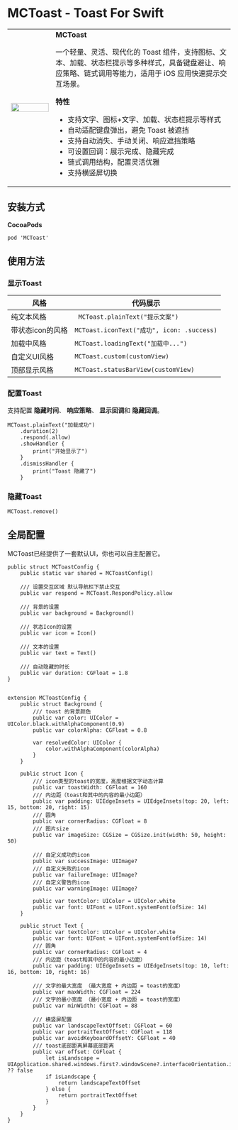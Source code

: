 
# MCToast - Toast For Swift

<table>
<tr>
<td width="20%">
  <img src="https://github.com/iAmMccc/MCToast/blob/master/gif1-min.gif" width="100%">
</td>
<td width="100%">
  <strong>MCToast</strong> 
    <p>一个轻量、灵活、现代化的 Toast 组件，支持图标、文本、加载、状态栏提示等多种样式，具备键盘避让、响应策略、链式调用等能力，适用于 iOS 应用快速提示交互场景。</p>
  <strong>特性</strong>
  <ul>
    <li>支持文字、图标+文字、加载、状态栏提示等样式</li>
    <li>自动适配键盘弹出，避免 Toast 被遮挡</li>
    <li>支持自动消失、手动关闭、响应遮挡策略</li>
    <li>可设置回调：展示完成、隐藏完成</li>
    <li>链式调用结构，配置灵活优雅</li>
    <li>支持横竖屏切换</li>
  </ul>
</td>
</tr>
</table>



## 安装方式

**CocoaPods**

```
pod 'MCToast'
```



## 使用方法

### 显示Toast

| 风格             | 代码展示                                       |
| ---------------- | ---------------------------------------------- |
| 纯文本风格       | ``` MCToast.plainText("提示文案")```           |
| 带状态icon的风格 | ```MCToast.iconText("成功", icon: .success)``` |
| 加载中风格       | ```MCToast.loadingText("加载中...")```         |
| 自定义UI风格     | ```MCToast.custom(customView)```               |
| 顶部显示风格     | ```MCToast.statusBarView(customView)```        |



### 配置Toast

支持配置 **隐藏时间**、 **响应策略**、 **显示回调**和 **隐藏回调**。

```
MCToast.plainText("加载成功")
    .duration(2)
    .respond(.allow)
    .showHandler {
        print("开始显示了")
    }
    .dismissHandler {
        print("Toast 隐藏了")
    }
```



### 隐藏Toast

```
MCToast.remove()
```



## 全局配置
MCToast已经提供了一套默认UI，你也可以自主配置它。

```
public struct MCToastConfig {
    public static var shared = MCToastConfig()
    
    /// 设置交互区域 默认导航栏下禁止交互
    public var respond = MCToast.RespondPolicy.allow
    
    /// 背景的设置
    public var background = Background()
    
    /// 状态Icon的设置
    public var icon = Icon()
    
    /// 文本的设置
    public var text = Text()
    
    /// 自动隐藏的时长
    public var duration: CGFloat = 1.8
}


extension MCToastConfig {
    public struct Background {
        /// toast 的背景颜色
        public var color: UIColor = UIColor.black.withAlphaComponent(0.9)
        public var colorAlpha: CGFloat = 0.8
        
        var resolvedColor: UIColor {
            color.withAlphaComponent(colorAlpha)
        }
    }
    
    public struct Icon {
        /// icon类型的toast的宽度，高度根据文字动态计算
        public var toastWidth: CGFloat = 160
        /// 内边距（toast和其中的内容的最小边距）
        public var padding: UIEdgeInsets = UIEdgeInsets(top: 20, left: 15, bottom: 20, right: 15)
        /// 圆角
        public var cornerRadius: CGFloat = 8
        /// 图片size
        public var imageSize: CGSize = CGSize.init(width: 50, height: 50)
        
        /// 自定义成功的icon
        public var successImage: UIImage?
        /// 自定义失败的icon
        public var failureImage: UIImage?
        /// 自定义警告的icon
        public var warningImage: UIImage?
        
        public var textColor: UIColor = UIColor.white
        public var font: UIFont = UIFont.systemFont(ofSize: 14)
    }
    
    public struct Text {
        public var textColor: UIColor = UIColor.white
        public var font: UIFont = UIFont.systemFont(ofSize: 14)
        /// 圆角
        public var cornerRadius: CGFloat = 4
        /// 内边距（toast和其中的内容的最小边距）
        public var padding: UIEdgeInsets = UIEdgeInsets(top: 10, left: 16, bottom: 10, right: 16)
        
        /// 文字的最大宽度 （最大宽度 + 内边距 = toast的宽度）
        public var maxWidth: CGFloat = 224
        /// 文字的最小宽度 （最小宽度 + 内边距 = toast的宽度）
        public var minWidth: CGFloat = 88
        
        /// 横竖屏配置
        public var landscapeTextOffset: CGFloat = 60
        public var portraitTextOffset: CGFloat = 118
        public var avoidKeyboardOffsetY: CGFloat = 40
        /// toast底部距离屏幕底部距离
        public var offset: CGFloat {
            let isLandscape = UIApplication.shared.windows.first?.windowScene?.interfaceOrientation.isLandscape ?? false
            if isLandscape {
                return landscapeTextOffset
            } else {
                return portraitTextOffset
            }
        }
    }
}
```


